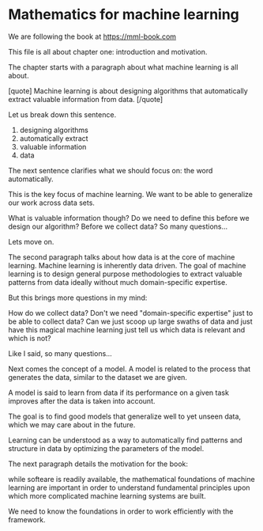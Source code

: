 Mathematics for machine learning
================================

We are following the book at 
https://mml-book.com 

This file is all about chapter one: introduction and motivation.

The chapter starts with a paragraph about what machine learning is all about. 

[quote]
Machine learning is about designing algorithms that automatically extract valuable information from data.
[/quote]

Let us break down this sentence. 
1. designing algorithms
2. automatically extract 
3. valuable information
4. data

The next sentence clarifies what we should focus on: the word automatically. 

This is the key focus of machine learning. 
We want to be able to generalize our work across data sets. 

What is valuable information though? 
Do we need to define this before we design our algorithm? 
Before we collect data? 
So many questions... 

Lets move on. 

The second paragraph talks about how data is at the core of machine learning. 
Machine learning is inherently data driven. 
The goal of machine learning is 
to design general purpose methodologies to extract valuable patterns from data 
ideally without much domain-specific expertise. 

But this brings more questions in my mind: 

How do we collect data? 
Don't we need "domain-specific expertise" just to be able to collect data? 
Can we just scoop up large swaths of data and just have this magical machine learning 
just tell us which data is relevant and which is not? 

Like I said, so many questions... 

Next comes the concept of a model. 
A model is related to the process that generates the data, 
similar to the dataset we are given. 

A model is said to learn from data 
if its performance on a given task improves 
after the data is taken into account. 

The goal is to find good models 
that generalize well to yet unseen data, 
which we may care about in the future. 

Learning can be understood as a way 
to automatically find patterns and structure 
in data by optimizing the parameters of the model. 

The next paragraph details the motivation for the book: 

while softeare is readily available, 
the mathematical foundations of machine learning 
are important in order to understand fundamental principles 
upon which more complicated machine learning systems are built. 

We need to know the foundations in order to work efficiently with the framework. 
